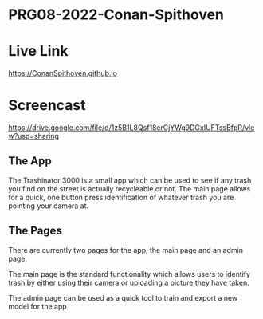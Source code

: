 # PRG08-2022-Conan-Spithoven

# Live Link
https://ConanSpithoven.github.io
# Screencast
https://drive.google.com/file/d/1z5B1L8Qsf18crCjYWg9DGxIUFTssBfpR/view?usp=sharing

## The App
The Trashinator 3000 is a small app which can be used to see if any trash you find on the street is actually recycleable or not.
The main page allows for a quick, one button press identification of whatever trash you are pointing your camera at.

## The Pages
There are currently two pages for the app, the main page and an admin page.

The main page is the standard functionality which allows users to identify trash by either using their camera or uploading a picture they have taken.

The admin page can be used as a quick tool to train and export a new model for the app
